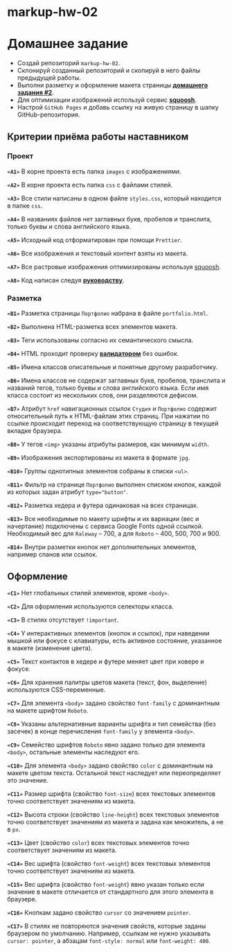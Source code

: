 # markup-hw-02

# Домашнее задание

- Создай репозиторий `markup-hw-02`.
- Склонируй созданный репозиторий и скопируй в него файлы предыдущей работы.
- Выполни разметку и оформление макета страницы
  [**домашнего задания #2**](<https://www.figma.com/file/oTYBECAN79dXy19hzWObO4/Web-Studio-(Version-2.1)?node-id=1%3A94>).
- Для оптимизации изображений используй сервис
  [**squoosh**](https://squoosh.app/).
- Настрой `GitHub Pages` и добавь ссылку на живую страницу в шапку
  GitHub-репозитория.

## Критерии приёма работы наставником

### Проект

**`«A1»`** В корне проекта есть папка `images` с изображениями.

**`«A2»`** В корне проекта есть папка `css` с файлами стилей.

**`«A3»`** Все стили написаны в одном файле `styles.css`, который находится в
папке `css`.

**`«A4»`** В названиях файлов нет заглавных букв, пробелов и транслита, только
буквы и слова английского языка.

**`«A5»`** Исходный код отформатирован при помощи `Prettier`.

**`«A6»`** Все изображения и текстовый контент взяты из макета.

**`«A7»`** Все растровые изображения оптимизированы используя
[squoosh](https://squoosh.app/).

**`«A8»`** Код написан следуя [**руководству**](https://codeguide.co/).

### Разметка

**`«B1»`** Разметка страницы `Портфолио` набрана в файле `portfolio.html`.

**`«B2»`** Выполнена HTML-разметка всех элементов макета.

**`«B3»`** Теги использованы согласно их семантического смысла.

**`«B4»`** HTML проходит проверку [**валидатором**](http://validator.w3.org/nu/)
без ошибок.

**`«B5»`** Имена классов описательные и понятные другому разработчику.

**`«B6»`** Имена классов не содержат заглавных букв, пробелов, транслита и
названий тегов, только буквы и слова английского языка. Если имя класса состоит
из нескольких слов, они разделяются дефисом.

**`«B7»`** Атрибут `href` навигационных ссылок `Студия` и `Портфолио` содержит
относительный путь к HTML-файлам этих страниц. При нажатии по ссылке происходит
переход на соответствующую страницу в текущей вкладке браузера.

**`«B8»`** У тегов `<img>` указаны атрибуты размеров, как минимум `width`.

**`«B9»`** Изображения экспортированы из макета в формате `jpg`.

**`«B10»`** Группы однотипных элементов собраны в списки `<ul>`.

**`«B11»`** Фильтр на странице `Портфолио` выполнен списком кнопок, каждой из
которых задан атрибут `type="button"`.

**`«B12»`** Разметка хедера и футера одинаковая на всех страницах.

**`«B13»`** Все необходимые по макету шрифты и их вариации (вес и начертание)
подключены с сервиса Google Fonts одной ссылкой. Необходимый вес для `Raleway` –
700, а для `Roboto` – 400, 500, 700 и 900.

**`«B14»`** Внутри разметки кнопок нет дополнительных элементов, например спанов
или ссылок.

## Оформление

**`«C1»`** Нет глобальных стилей элементов, кроме `<body>`.

**`«C2»`** Для оформления используются селекторы класса.

**`«C3»`** В стилях отсутствует `!important`.

**`«C4»`** У интерактивных элементов (кнопок и ссылок), при наведении мышкой или
фокусе с клавиатуры, есть активное состояние, указанное в макете (изменение
цвета).

**`«С5»`** Текст контактов в хедере и футере меняет цвет при ховере и фокусе.

**`«C6»`** Для хранения палитры цветов макета (текст, фон, выделение)
используются CSS-переменные.

**`«С7»`** Для элемента `<body>` задано свойство `font-family` с доминантным на
макете шрифтом `Roboto`.

**`«С8»`** Указаны альтернативные варианты шрифта и тип семейства (без засечек)
в конце перечисления `font-family` у элемента `<body>`.

**`«С9»`** Семейство шрифтов `Roboto` явно задано только для элемента `<body>`,
остальные элементы наследуют его.

**`«С10»`** Для элемента `<body>` задано свойство `color` с доминантным на
макете цветом текста. Остальной текст наследует или переопределяет это значение.

**`«С11»`** Размер шрифта (свойство `font-size`) всех текстовых элементов точно
соответствует значениям из макета.

**`«С12»`** Высота строки (свойство `line-height`) всех текстовых элементов
точно соответствует значениям из макета и задана как множитель, а не в `px`.

**`«С13»`** Цвет (свойство `color`) всех текстовых элементов точно соответствует
значениям из макета.

**`«С14»`** Вес шрифта (свойство `font-weight`) всех текстовых элементов точно
соответствует значениям из макета.

**`«С15»`** Вес шрифта (свойство `font-weight`) явно указан только если значение
в макете отличается от стандартного для этого элемента в браузере.

**`«С16»`** Кнопкам задано свойство `cursor` со значением `pointer`.

**`«С17»`** В стилях не повторяются значения свойств, которые заданы браузером
по умолчанию. Например, ссылкам не нужно указывать `cursor: pointer`, а абзацам
`font-style: normal` или `font-weight: 400`.
